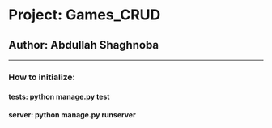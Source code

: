 # Project: Games_CRUD

## Author: Abdullah Shaghnoba

---

### How to initialize:
#### tests: python manage.py test 
#### server: python manage.py runserver